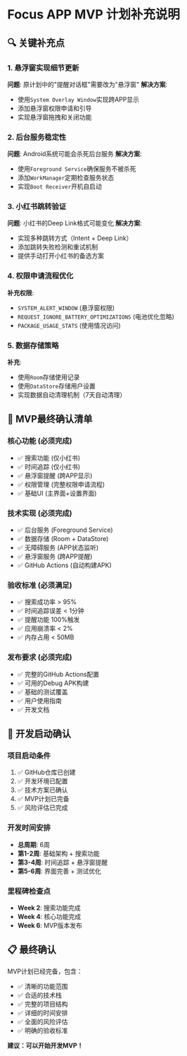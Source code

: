 # Focus APP MVP 计划补充说明

## 🔍 **关键补充点**

### 1. **悬浮窗实现细节更新**
**问题**: 原计划中的"提醒对话框"需要改为"悬浮窗"
**解决方案**:
- 使用`System Overlay Window`实现跨APP显示
- 添加悬浮窗权限申请和引导
- 实现悬浮窗拖拽和关闭功能

### 2. **后台服务稳定性**
**问题**: Android系统可能会杀死后台服务
**解决方案**:
- 使用`Foreground Service`确保服务不被杀死
- 添加`WorkManager`定期检查服务状态
- 实现`Boot Receiver`开机自启动

### 3. **小红书跳转验证**
**问题**: 小红书的Deep Link格式可能变化
**解决方案**:
- 实现多种跳转方式（Intent + Deep Link）
- 添加跳转失败检测和重试机制
- 提供手动打开小红书的备选方案

### 4. **权限申请流程优化**
**补充权限**:
- `SYSTEM_ALERT_WINDOW` (悬浮窗权限)
- `REQUEST_IGNORE_BATTERY_OPTIMIZATIONS` (电池优化忽略)
- `PACKAGE_USAGE_STATS` (使用情况访问)

### 5. **数据存储策略**
**补充**:
- 使用`Room`存储使用记录
- 使用`DataStore`存储用户设置
- 实现数据自动清理机制（7天自动清理）

## 🎯 **MVP最终确认清单**

### **核心功能 (必须完成)**
- ✅ 搜索功能 (仅小红书)
- ✅ 时间追踪 (仅小红书)
- ✅ 悬浮窗提醒 (跨APP显示)
- ✅ 权限管理 (完整权限申请流程)
- ✅ 基础UI (主界面+设置界面)

### **技术实现 (必须完成)**
- ✅ 后台服务 (Foreground Service)
- ✅ 数据存储 (Room + DataStore)
- ✅ 无障碍服务 (APP状态监听)
- ✅ 悬浮窗服务 (跨APP提醒)
- ✅ GitHub Actions (自动构建APK)

### **验收标准 (必须满足)**
- ✅ 搜索成功率 > 95%
- ✅ 时间追踪误差 < 1分钟
- ✅ 提醒功能 100%触发
- ✅ 应用崩溃率 < 2%
- ✅ 内存占用 < 50MB

### **发布要求 (必须完成)**
- ✅ 完整的GitHub Actions配置
- ✅ 可用的Debug APK构建
- ✅ 基础的测试覆盖
- ✅ 用户使用指南
- ✅ 开发文档

## 🚀 **开发启动确认**

### **项目启动条件**
1. ✅ GitHub仓库已创建
2. ✅ 开发环境已配置
3. ✅ 技术方案已确认
4. ✅ MVP计划已完备
5. ✅ 风险评估已完成

### **开发时间安排**
- **总周期**: 6周
- **第1-2周**: 基础架构 + 搜索功能
- **第3-4周**: 时间追踪 + 悬浮窗提醒
- **第5-6周**: 界面完善 + 测试优化

### **里程碑检查点**
- **Week 2**: 搜索功能完成
- **Week 4**: 核心功能完成
- **Week 6**: MVP版本发布

## 📋 **最终确认**

MVP计划已经完备，包含：
- ✅ 清晰的功能范围
- ✅ 合适的技术栈
- ✅ 完整的项目结构
- ✅ 详细的时间安排
- ✅ 全面的风险评估
- ✅ 明确的验收标准

**建议：可以开始开发MVP！**